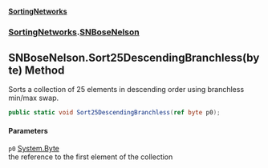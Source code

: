 #### [SortingNetworks](./index.md 'index')
### [SortingNetworks](./SortingNetworks.md 'SortingNetworks').[SNBoseNelson](./SortingNetworks-SNBoseNelson.md 'SortingNetworks.SNBoseNelson')
## SNBoseNelson.Sort25DescendingBranchless(byte) Method
Sorts a collection of 25 elements in descending order using branchless min/max swap.  
```csharp
public static void Sort25DescendingBranchless(ref byte p0);
```
#### Parameters
<a name='SortingNetworks-SNBoseNelson-Sort25DescendingBranchless(byte)-p0'></a>
`p0` [System.Byte](https://docs.microsoft.com/en-us/dotnet/api/System.Byte 'System.Byte')  
the reference to the first element of the collection  
  
